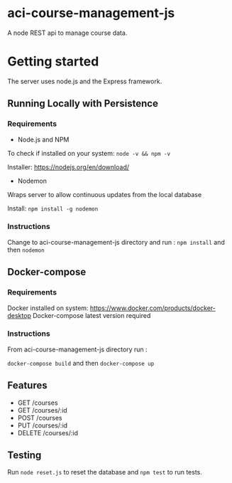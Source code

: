 # aci-course-management-js
A node REST api to manage course data. 

# Getting started 

The server uses node.js and the Express framework. 

## Running Locally with Persistence 

### Requirements 

* Node.js and NPM


To check if installed on your system:
``` node -v && npm -v ```

Installer:
https://nodejs.org/en/download/



* Nodemon 


Wraps server to allow continuous updates from the local database 

Install: 
``` npm install -g nodemon ```

### Instructions
Change to aci-course-management-js directory and run :
 ``` npm install ```
 and then 
 ``` nodemon ```
 
 ## Docker-compose
 
 ### Requirements 
 
 Docker installed on system: https://www.docker.com/products/docker-desktop
 Docker-compose latest version required 
 
 ### Instructions

 From aci-course-management-js directory run :
 
``` docker-compose build ```
and then
``` docker-compose up ```
 
 
## Features 
* GET /courses
* GET /courses/:id
* POST /courses
* PUT /courses/:id
* DELETE /courses/:id

## Testing 
Run 
``` node reset.js ```
to reset the database and
``` npm test ``` to run tests. 
